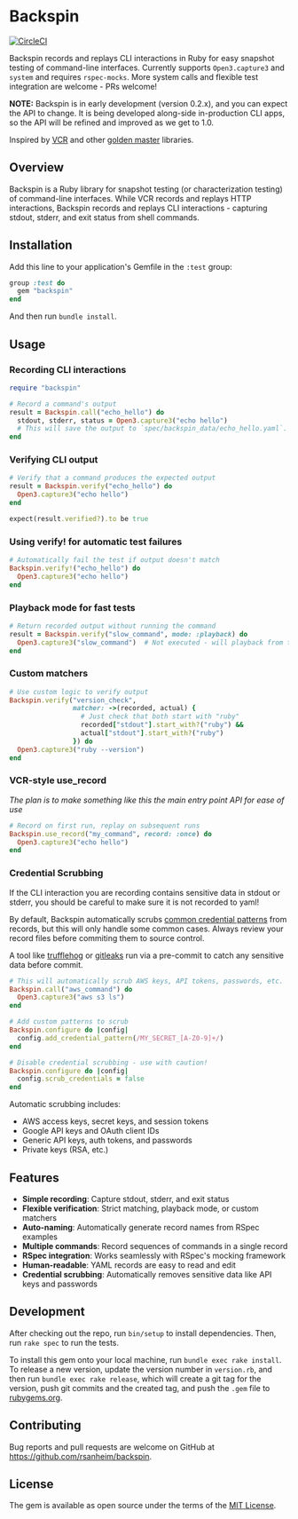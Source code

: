 # Backspin

[![CircleCI](https://dl.circleci.com/status-badge/img/gh/rsanheim/backspin/tree/main.svg?style=svg)](https://dl.circleci.com/status-badge/redirect/gh/rsanheim/backspin/tree/main)

Backspin records and replays CLI interactions in Ruby for easy snapshot testing of command-line interfaces. Currently supports `Open3.capture3` and `system` and requires `rspec-mocks`.  More system calls and flexible test integration are welcome - PRs welcome!

**NOTE:** Backspin is in early development (version 0.2.x), and you can expect the API to change. It is being developed along-side in-production CLI apps, so the API will be refined and improved as we get to 1.0.

Inspired by [VCR](https://github.com/vcr/vcr) and other [golden master](https://en.wikipedia.org/wiki/Golden_master_(software_development)) libraries.

## Overview

Backspin is a Ruby library for snapshot testing (or characterization testing) of command-line interfaces. While VCR records and replays HTTP interactions, Backspin records and replays CLI interactions - capturing stdout, stderr, and exit status from shell commands. 

## Installation

Add this line to your application's Gemfile in the `:test` group:

```ruby
group :test do
  gem "backspin"
end
```

And then run `bundle install`.

## Usage

### Recording CLI interactions

```ruby
require "backspin" 

# Record a command's output
result = Backspin.call("echo_hello") do
  stdout, stderr, status = Open3.capture3("echo hello")
  # This will save the output to `spec/backspin_data/echo_hello.yaml`.
end

```

### Verifying CLI output

```ruby
# Verify that a command produces the expected output
result = Backspin.verify("echo_hello") do
  Open3.capture3("echo hello")
end

expect(result.verified?).to be true
```

### Using verify! for automatic test failures

```ruby
# Automatically fail the test if output doesn't match
Backspin.verify!("echo_hello") do
  Open3.capture3("echo hello")
end
```

### Playback mode for fast tests

```ruby
# Return recorded output without running the command
result = Backspin.verify("slow_command", mode: :playback) do
  Open3.capture3("slow_command")  # Not executed - will playback from the record yaml (assuming it exists)
end
```

### Custom matchers

```ruby
# Use custom logic to verify output
Backspin.verify("version_check", 
                matcher: ->(recorded, actual) {
                  # Just check that both start with "ruby"
                  recorded["stdout"].start_with?("ruby") && 
                  actual["stdout"].start_with?("ruby")
                }) do
  Open3.capture3("ruby --version")
end
```

### VCR-style use_record

_The plan is to make something like this the main entry point API for ease of use_

```ruby
# Record on first run, replay on subsequent runs
Backspin.use_record("my_command", record: :once) do
  Open3.capture3("echo hello")
end
```

### Credential Scrubbing

If the CLI interaction you are recording contains sensitive data in stdout or stderr, you should be careful to make sure it is not recorded to yaml!

By default, Backspin automatically scrubs [common credential patterns](https://github.com/rsanheim/backspin/blob/f8661f084aad0ae759cd971c4af31ccf9bdc6bba/lib/backspin.rb#L46-L65) from records, but this will only handle some common cases.
Always review your record files before commiting them to source control. 

A tool like [trufflehog](https://github.com/trufflesecurity/trufflehog) or [gitleaks](https://github.com/gitleaks/gitleaks) run via a pre-commit to catch any sensitive data before commit. 

```ruby
# This will automatically scrub AWS keys, API tokens, passwords, etc.
Backspin.call("aws_command") do
  Open3.capture3("aws s3 ls")
end

# Add custom patterns to scrub
Backspin.configure do |config|
  config.add_credential_pattern(/MY_SECRET_[A-Z0-9]+/)
end

# Disable credential scrubbing - use with caution!
Backspin.configure do |config|
  config.scrub_credentials = false
end

```

Automatic scrubbing includes:
- AWS access keys, secret keys, and session tokens
- Google API keys and OAuth client IDs
- Generic API keys, auth tokens, and passwords
- Private keys (RSA, etc.)

## Features

- **Simple recording**: Capture stdout, stderr, and exit status
- **Flexible verification**: Strict matching, playback mode, or custom matchers
- **Auto-naming**: Automatically generate record names from RSpec examples
- **Multiple commands**: Record sequences of commands in a single record
- **RSpec integration**: Works seamlessly with RSpec's mocking framework
- **Human-readable**: YAML records are easy to read and edit
- **Credential scrubbing**: Automatically removes sensitive data like API keys and passwords

## Development

After checking out the repo, run `bin/setup` to install dependencies. Then, run `rake spec` to run the tests.

To install this gem onto your local machine, run `bundle exec rake install`. To release a new version, update the version number in `version.rb`, and then run `bundle exec rake release`, which will create a git tag for the version, push git commits and the created tag, and push the `.gem` file to [rubygems.org](https://rubygems.org).

## Contributing

Bug reports and pull requests are welcome on GitHub at https://github.com/rsanheim/backspin.

## License

The gem is available as open source under the terms of the [MIT License](https://opensource.org/licenses/MIT).